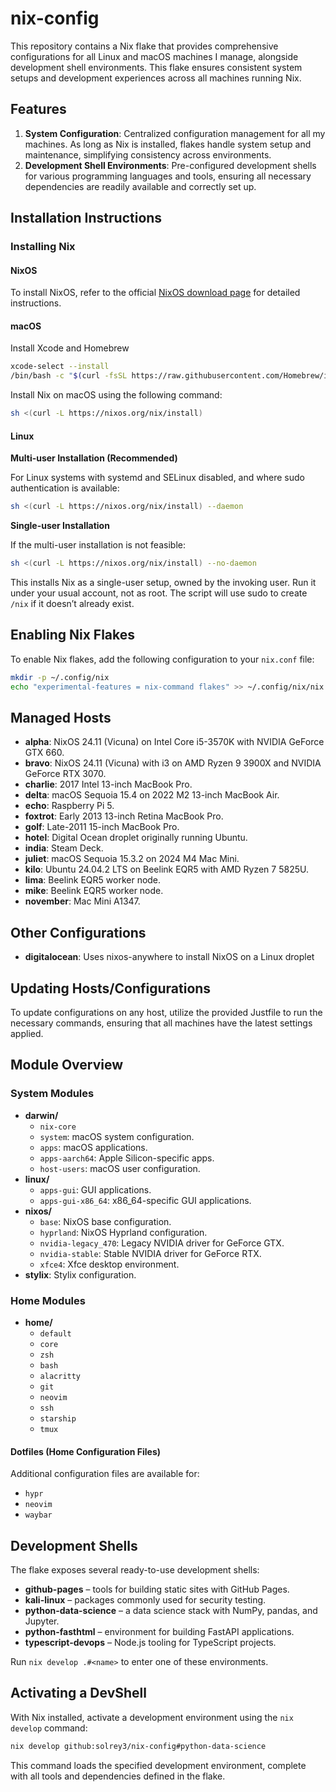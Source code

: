 # nix-config

This repository contains a Nix flake that provides comprehensive configurations for all Linux and macOS machines I manage, alongside development shell environments. This flake ensures consistent system setups and development experiences across all machines running Nix.

## Features

1. **System Configuration**: Centralized configuration management for all my machines. As long as Nix is installed, flakes handle system setup and maintenance, simplifying consistency across environments.
2. **Development Shell Environments**: Pre-configured development shells for various programming languages and tools, ensuring all necessary dependencies are readily available and correctly set up.

## Installation Instructions

### Installing Nix

#### NixOS
To install NixOS, refer to the official [NixOS download page](https://nixos.org/download/#nix-more) for detailed instructions.

#### macOS
Install Xcode and Homebrew
```sh
xcode-select --install
/bin/bash -c "$(curl -fsSL https://raw.githubusercontent.com/Homebrew/install/HEAD/install.sh)"
```

Install Nix on macOS using the following command:
```sh
sh <(curl -L https://nixos.org/nix/install)
```

#### Linux

**Multi-user Installation (Recommended)**

For Linux systems with systemd and SELinux disabled, and where sudo authentication is available:
```sh
sh <(curl -L https://nixos.org/nix/install) --daemon
```

**Single-user Installation**

If the multi-user installation is not feasible:
```sh
sh <(curl -L https://nixos.org/nix/install) --no-daemon
```
This installs Nix as a single-user setup, owned by the invoking user. Run it under your usual account, not as root. The script will use sudo to create `/nix` if it doesn’t already exist.

## Enabling Nix Flakes

To enable Nix flakes, add the following configuration to your `nix.conf` file:
```sh
mkdir -p ~/.config/nix
echo "experimental-features = nix-command flakes" >> ~/.config/nix/nix.conf
```

## Managed Hosts

- **alpha**: NixOS 24.11 (Vicuna) on Intel Core i5-3570K with NVIDIA GeForce GTX 660.
- **bravo**: NixOS 24.11 (Vicuna) with i3 on AMD Ryzen 9 3900X and NVIDIA GeForce RTX 3070.
- **charlie**: 2017 Intel 13-inch MacBook Pro.
- **delta**: macOS Sequoia 15.4 on 2022 M2 13-inch MacBook Air.
- **echo**: Raspberry Pi 5.
- **foxtrot**: Early 2013 13-inch Retina MacBook Pro.
- **golf**: Late-2011 15-inch MacBook Pro.
- **hotel**: Digital Ocean droplet originally running Ubuntu.
- **india**: Steam Deck.
- **juliet**: macOS Sequoia 15.3.2 on 2024 M4 Mac Mini.
- **kilo**: Ubuntu 24.04.2 LTS on Beelink EQR5 with AMD Ryzen 7 5825U.
- **lima**: Beelink EQR5 worker node.
- **mike**: Beelink EQR5 worker node.
- **november**: Mac Mini A1347.

## Other Configurations
- **digitalocean**: Uses nixos-anywhere to install NixOS on a Linux droplet

## Updating Hosts/Configurations

To update configurations on any host, utilize the provided Justfile to run the necessary commands, ensuring that all machines have the latest settings applied.

## Module Overview

### System Modules
- **darwin/**
  - `nix-core`
  - `system`: macOS system configuration.
  - `apps`: macOS applications.
  - `apps-aarch64`: Apple Silicon-specific apps.
  - `host-users`: macOS user configuration.
- **linux/**
  - `apps-gui`: GUI applications.
  - `apps-gui-x86_64`: x86_64-specific GUI applications.
- **nixos/**
  - `base`: NixOS base configuration.
  - `hyprland`: NixOS Hyprland configuration.
  - `nvidia-legacy_470`: Legacy NVIDIA driver for GeForce GTX.
  - `nvidia-stable`: Stable NVIDIA driver for GeForce RTX.
  - `xfce4`: Xfce desktop environment.
- **stylix**: Stylix configuration.

### Home Modules
- **home/**
  - `default`
  - `core`
  - `zsh`
  - `bash`
  - `alacritty`
  - `git`
  - `neovim`
  - `ssh`
  - `starship`
  - `tmux`

#### Dotfiles (Home Configuration Files)

Additional configuration files are available for:
- `hypr`
- `neovim`
- `waybar`

## Development Shells

The flake exposes several ready-to-use development shells:

- **github-pages** – tools for building static sites with GitHub Pages.
- **kali-linux** – packages commonly used for security testing.
- **python-data-science** – a data science stack with NumPy, pandas, and Jupyter.
- **python-fasthtml** – environment for building FastAPI applications.
- **typescript-devops** – Node.js tooling for TypeScript projects.

Run `nix develop .#<name>` to enter one of these environments.

## Activating a DevShell

With Nix installed, activate a development environment using the `nix develop` command:

```sh
nix develop github:solrey3/nix-config#python-data-science
```

This command loads the specified development environment, complete with all tools and dependencies defined in the flake.
